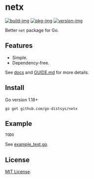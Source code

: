 # netx

[![build-img]][build-url]
[![pkg-img]][pkg-url]
[![version-img]][version-url]

Better `net` package for Go.

## Features

* Simple.
* Dependency-free.

See [docs][pkg-url] and [GUIDE.md](https://github.com/go-distsys/netx/blob/main/GUIDE.md) for more details.

## Install

Go version 1.18+

```
go get github.com/go-distsys/netx
```

## Example

```go
TODO
```

See [example_test.go](https://github.com/go-distsys/netx/blob/main/example_test.go).

## License

[MIT License](LICENSE).

[build-img]: https://github.com/go-distsys/netx/workflows/build/badge.svg
[build-url]: https://github.com/go-distsys/netx/actions
[pkg-img]: https://pkg.go.dev/badge/go-distsys/netx
[pkg-url]: https://pkg.go.dev/github.com/go-distsys/netx
[version-img]: https://img.shields.io/github/v/release/go-distsys/netx
[version-url]: https://github.com/go-distsys/netx/releases
